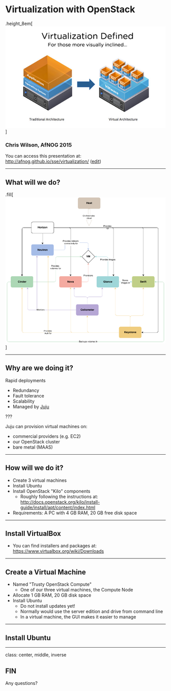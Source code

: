# Virtualization with OpenStack

.height_8em[[![Virtualization](vmw-virtualization-defined.jpg)](http://www.vmware.com/virtualization/virtualization-basics/how-virtualization-works)]

### Chris Wilson, AfNOG 2015

You can access this presentation at: http://afnog.github.io/sse/virtualization/
([edit](https://github.com/afnog/sse/firewalls/virtualization.md))

---

## What will we do?

.fill[[![OpenStack Havana Architecture](openstack_havana_conceptual_arch.png)](http://docs.openstack.org/kilo/install-guide/install/apt/content/ch_overview.html)]

---

## Why are we doing it?

Rapid deployments

* Redundancy
* Fault tolerance
* Scalability
* Managed by [Juju](https://jujucharms.com/)

???

Juju can provision virtual machines on:

* commercial providers (e.g. EC2)
* our OpenStack cluster
* bare metal (MAAS)

---

## How will we do it?

* Create 3 virtual machines
* Install Ubuntu
* Install OpenStack "Kilo" components
  * Roughly following the instructions at:
    http://docs.openstack.org/kilo/install-guide/install/apt/content/index.html
* Requirements: A PC with 4 GB RAM, 20 GB free disk space

---

## Install VirtualBox

* You can find installers and packages at: https://www.virtualbox.org/wiki/Downloads

---

## Create a Virtual Machine

* Named "Trusty OpenStack Compute"
  * One of our three virtual machines, the Compute Node
* Allocate 1 GB RAM, 20 GB disk space
* Install Ubuntu
  * Do not install updates yet!
  * Normally would use the server edition and drive from command line
  * In a virtual machine, the GUI makes it easier to manage

---

## Install Ubuntu

---
class: center, middle, inverse

## FIN

Any questions?
